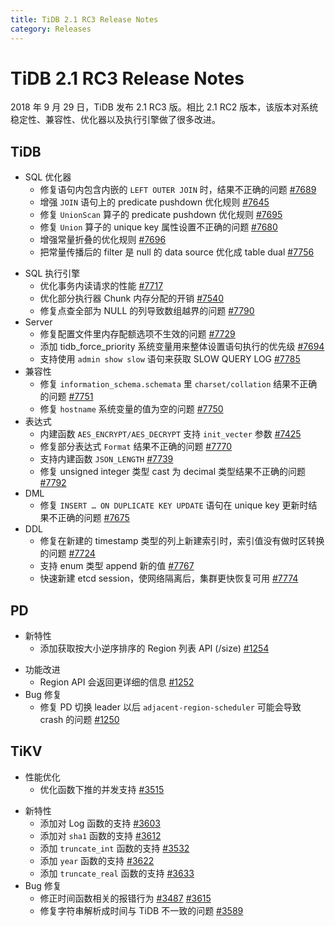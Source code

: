 ```yaml
---
title: TiDB 2.1 RC3 Release Notes
category: Releases
---
```


# TiDB 2.1 RC3 Release Notes

2018 年 9 月 29 日，TiDB 发布 2.1 RC3 版。相比 2.1 RC2 版本，该版本对系统稳定性、兼容性、优化器以及执行引擎做了很多改进。

## TiDB

+ SQL 优化器 
    - 修复语句内包含内嵌的 `LEFT OUTER JOIN` 时，结果不正确的问题 [#7689](https://github.com/pingcap/tidb/pull/7689)
    - 增强 `JOIN` 语句上的 predicate pushdown 优化规则 [#7645](https://github.com/pingcap/tidb/pull/7645)
    - 修复 `UnionScan` 算子的 predicate pushdown 优化规则 [#7695](https://github.com/pingcap/tidb/pull/7695)
    - 修复 `Union` 算子的 unique key 属性设置不正确的问题 [#7680](https://github.com/pingcap/tidb/pull/7680)
    - 增强常量折叠的优化规则 [#7696](https://github.com/pingcap/tidb/pull/7696)
    - 把常量传播后的 filter 是 null 的 data source 优化成 table dual [#7756](https://github.com/pingcap/tidb/pull/7756)
- SQL 执行引擎 
    - 优化事务内读请求的性能 [#7717](https://github.com/pingcap/tidb/pull/7717)
    - 优化部分执行器 Chunk 内存分配的开销 [#7540](https://github.com/pingcap/tidb/pull/7540)
    - 修复点查全部为 NULL 的列导致数组越界的问题 [#7790](https://github.com/pingcap/tidb/pull/7790)
- Server 
    - 修复配置文件里内存配额选项不生效的问题 [#7729](https://github.com/pingcap/tidb/pull/7729)
    - 添加 tidb_force_priority 系统变量用来整体设置语句执行的优先级 [#7694](https://github.com/pingcap/tidb/pull/7694)
    - 支持使用 `admin show slow` 语句来获取 SLOW QUERY LOG [#7785](https://github.com/pingcap/tidb/pull/7785)
- 兼容性 
    - 修复 `information_schema.schemata` 里 `charset/collation` 结果不正确的问题 [#7751](https://github.com/pingcap/tidb/pull/7751)
    - 修复 `hostname` 系统变量的值为空的问题 [#7750](https://github.com/pingcap/tidb/pull/7750)
- 表达式 
    - 内建函数 `AES_ENCRYPT/AES_DECRYPT` 支持 `init_vecter` 参数 [#7425](https://github.com/pingcap/tidb/pull/7425)
    - 修复部分表达式 `Format` 结果不正确的问题 [#7770](https://github.com/pingcap/tidb/pull/7770)
    - 支持内建函数 `JSON_LENGTH` [#7739](https://github.com/pingcap/tidb/pull/7739)
    - 修复 unsigned integer 类型 cast 为 decimal 类型结果不正确的问题 [#7792](https://github.com/pingcap/tidb/pull/7792)
- DML 
    - 修复 `INSERT … ON DUPLICATE KEY UPDATE` 语句在 unique key 更新时结果不正确的问题 [#7675](https://github.com/pingcap/tidb/pull/7675)
- DDL 
    - 修复在新建的 timestamp 类型的列上新建索引时，索引值没有做时区转换的问题 [#7724](https://github.com/pingcap/tidb/pull/7724)
    - 支持 enum 类型 append 新的值 [#7767](https://github.com/pingcap/tidb/pull/7767)
    - 快速新建 etcd session，使网络隔离后，集群更快恢复可用 [#7774](https://github.com/pingcap/tidb/pull/7774)

## PD

+ 新特性 
    - 添加获取按大小逆序排序的 Region 列表 API (/size) [#1254](https://github.com/pingcap/pd/pull/1254)
- 功能改进 
    - Region API 会返回更详细的信息 [#1252](https://github.com/pingcap/pd/pull/1252)
- Bug 修复 
    - 修复 PD 切换 leader 以后 `adjacent-region-scheduler` 可能会导致 crash 的问题 [#1250](https://github.com/pingcap/pd/pull/1250)

## TiKV

+ 性能优化 
    - 优化函数下推的并发支持 [#3515](https://github.com/tikv/tikv/pull/3515)
- 新特性 
    - 添加对 Log 函数的支持 [#3603](https://github.com/tikv/tikv/pull/3603)
    - 添加对 `sha1` 函数的支持 [#3612](https://github.com/tikv/tikv/pull/3612)
    - 添加 `truncate_int` 函数的支持 [#3532](https://github.com/tikv/tikv/pull/3532)
    - 添加 `year` 函数的支持 [#3622](https://github.com/tikv/tikv/pull/3622)
    - 添加 `truncate_real` 函数的支持 [#3633](https://github.com/tikv/tikv/pull/3633)
- Bug 修复 
    - 修正时间函数相关的报错行为 [#3487](https://github.com/tikv/tikv/pull/3487) [#3615](https://github.com/tikv/tikv/pull/3615)
    - 修复字符串解析成时间与 TiDB 不一致的问题 [#3589](https://github.com/tikv/tikv/pull/3589)